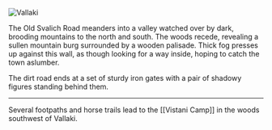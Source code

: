 ![Vallaki](https://cdn.discordapp.com/attachments/905615367790030898/905618549928767589/Vallaki.jpg?ex=660df7ff&is=65fb82ff&hm=25a588c2af40f2074cbd3410c55cc3e2ee2b6517c3d9fc1889787b00902432a3&)

The Old Svalich Road meanders into a valley watched over by dark, brooding mountains to the north and south. The woods recede, revealing a sullen mountain burg surrounded by a wooden palisade. Thick fog presses up against this wall, as though looking for a way inside, hoping to catch the town aslumber.

The dirt road ends at a set of sturdy iron gates with a pair of shadowy figures standing behind them.

---

Several footpaths and horse trails lead to the [[Vistani Camp]] in the woods southwest of Vallaki.